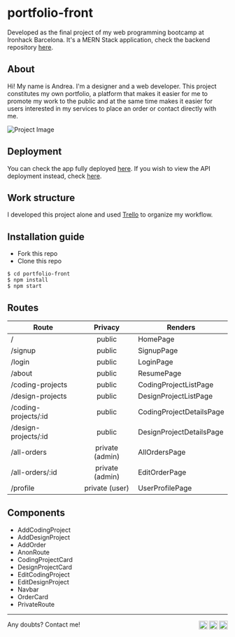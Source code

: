 # portfolio-front
Developed as the final project of my web programming bootcamp at Ironhack Barcelona.
It's a MERN Stack application, check the backend repository [here](https://github.com/afabregasm/portfolio-back).

## About
Hi! My name is Andrea. I'm a designer and a web developer. This project constitutes my own portfolio, a platform that makes it easier for me to promote my work to the public and at the same time makes it easier for users interested in my services to place an order or contact directly with me.  

![Project Image](https://i.imgur.com/6k3J5gW.png "Project Image")

## Deployment
You can check the app fully deployed [here](https://afabregasm.herokuapp.com/).
If you wish to view the API deployment instead, check [here](https://afabregasm-back.herokuapp.com/api/).

## Work structure
I developed this project alone and used [Trello](https://trello.com/home) to organize my workflow.

## Installation guide
- Fork this repo
- Clone this repo 

```shell
$ cd portfolio-front
$ npm install
$ npm start
```

## Routes
| Route                | Privacy         | Renders                  |
| -------------------- | :-------------: | ------------------------ |
| /                    | public          | HomePage                 |
| /signup              | public          | SignupPage               |
| /login               | public          | LoginPage                |
| /about               | public          | ResumePage               |
| /coding-projects     | public          | CodingProjectListPage    |
| /design-projects     | public          | DesignProjectListPage    |
| /coding-projects/:id | public          | CodingProjectDetailsPage |
| /design-projects/:id | public          | DesignProjectDetailsPage |
| /all-orders          | private (admin) | AllOrdersPage            |
| /all-orders/:id      | private (admin) | EditOrderPage            |
| /profile             | private (user)  | UserProfilePage          |

## Components

- AddCodingProject
- AddDesignProject
- AddOrder
- AnonRoute
- CodingProjectCard
- DesignProjectCard
- EditCodingProject
- EditDesignProject
- Navbar
- OrderCard
- PrivateRoute

---

Any doubts? Contact me!
<a href="https://www.behance.net/afabregasm"><img align="right" width="20px" src="https://simpleicons.now.sh/behance/495f7e" alt="Andrea's Behance" /></a>
<a href="https://www.linkedin.com/in/afabregasm"><img align="right" width="20px" src="https://simpleicons.now.sh/linkedin/495f7e" alt="Andrea's LinkedIn" /></a>
<a href="mailto:contact@afabregasm.com"><img align="right" width="20px" src="https://simpleicons.now.sh/maildotru/495f7e" alt="Andrea's Facebook" /></a>
